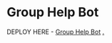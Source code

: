 # Group Help Bot

DEPLOY HERE - [Group Help Bot](https://dashboard.heroku.com/new?button-url=https%3A%2F%2Fgithub.com%2Fop-coder48222%2FGroup_Help_Bot&template=https%3A%2F%2Fgithub.com%2Fop-coder482%2FGroup_Help_Bot)
[.](https://heroku.com/deploy)


